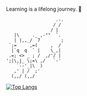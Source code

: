 Learning is a lifelong journey.  🧐

                       .-.
                      / /
                     / |
       |\     ._ ,-""  `.
       | |,,_/  7        ;
     `;=     ,=(     ,  /
      |`q  q  ` |    \_,|
     .=; <> _ ; /  ,/'/ |
    ';|\,j_ \;=\ ,/   `-'
        `--'_|\  )
       ,' | /  ;'
      (,,/ (,,/     
<!--
**elliexcoding/elliexcoding** is a ✨ _special_ ✨ repository because its `README.md` (this file) appears on your GitHub profile.

Here are some ideas to get you started:

- 🔭 I’m currently working on ...
- 🌱 I’m currently learning ...
- 👯 I’m looking to collaborate on ...
- 🤔 I’m looking for help with ...
- 💬 Ask me about ...
- 📫 How to reach me: ...
- 😄 Pronouns: ...
- ⚡ Fun fact: ...
-->

[![Top Langs](https://github-readme-stats.vercel.app/api/top-langs/?username=elliexcoding&show_icons=true&theme=tokyonight)](https://github.com/elliexcoding/github-readme-stats)

